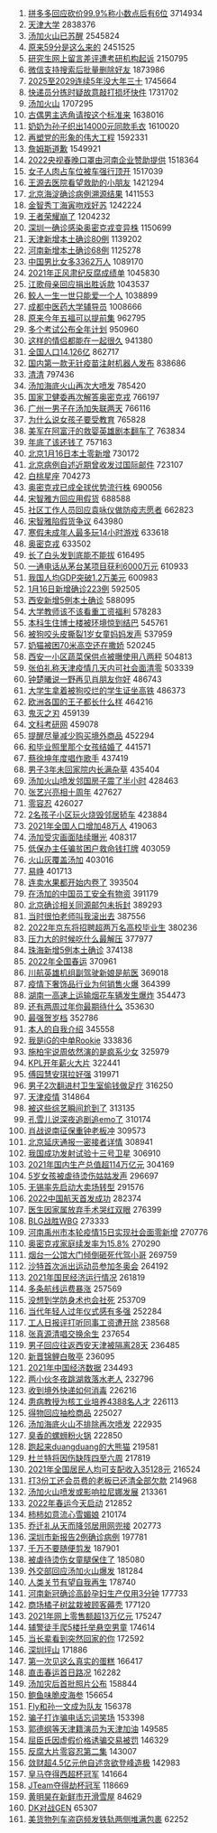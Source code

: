 1. [拼多多回应砍价99.9%称小数点后有6位](https://s.weibo.com//weibo?q=%23%E6%8B%BC%E5%A4%9A%E5%A4%9A%E5%9B%9E%E5%BA%94%E7%A0%8D%E4%BB%B799.9%25%E7%A7%B0%E5%B0%8F%E6%95%B0%E7%82%B9%E5%90%8E%E6%9C%896%E4%BD%8D%23&Refer=top) 3714934
2. [天津大学](https://s.weibo.com//weibo?q=%E5%A4%A9%E6%B4%A5%E5%A4%A7%E5%AD%A6&Refer=top) 2838376
3. [汤加火山已苏醒](https://s.weibo.com//weibo?q=%23%E6%B1%A4%E5%8A%A0%E7%81%AB%E5%B1%B1%E5%B7%B2%E8%8B%8F%E9%86%92%23&Refer=top) 2545824
4. [原来59分是这么来的](https://s.weibo.com//weibo?q=%23%E5%8E%9F%E6%9D%A559%E5%88%86%E6%98%AF%E8%BF%99%E4%B9%88%E6%9D%A5%E7%9A%84%23&Refer=top) 2451525
5. [研究生网上留言差评遭考研机构起诉](https://s.weibo.com//weibo?q=%23%E7%A0%94%E7%A9%B6%E7%94%9F%E7%BD%91%E4%B8%8A%E7%95%99%E8%A8%80%E5%B7%AE%E8%AF%84%E9%81%AD%E8%80%83%E7%A0%94%E6%9C%BA%E6%9E%84%E8%B5%B7%E8%AF%89%23&Refer=top) 2150795
6. [微信支持搜索后批量删除好友](https://s.weibo.com//weibo?q=%23%E5%BE%AE%E4%BF%A1%E6%94%AF%E6%8C%81%E6%90%9C%E7%B4%A2%E5%90%8E%E6%89%B9%E9%87%8F%E5%88%A0%E9%99%A4%E5%A5%BD%E5%8F%8B%23&Refer=top) 1873986
7. [2025至2029连续5年没大年三十](https://s.weibo.com//weibo?q=%232025%E8%87%B32029%E8%BF%9E%E7%BB%AD5%E5%B9%B4%E6%B2%A1%E5%A4%A7%E5%B9%B4%E4%B8%89%E5%8D%81%23&Refer=top) 1745664
8. [快递员分拣时疑故意敲打损坏快件](https://s.weibo.com//weibo?q=%23%E5%BF%AB%E9%80%92%E5%91%98%E5%88%86%E6%8B%A3%E6%97%B6%E7%96%91%E6%95%85%E6%84%8F%E6%95%B2%E6%89%93%E6%8D%9F%E5%9D%8F%E5%BF%AB%E4%BB%B6%23&Refer=top) 1731702
9. [汤加火山](https://s.weibo.com//weibo?q=%E6%B1%A4%E5%8A%A0%E7%81%AB%E5%B1%B1&Refer=top) 1707295
10. [古偶男主选角请按这个标准来](https://s.weibo.com//weibo?q=%23%E5%8F%A4%E5%81%B6%E7%94%B7%E4%B8%BB%E9%80%89%E8%A7%92%E8%AF%B7%E6%8C%89%E8%BF%99%E4%B8%AA%E6%A0%87%E5%87%86%E6%9D%A5%23&Refer=top) 1638016
11. [奶奶为孙子织出14000元同款毛衣](https://s.weibo.com//weibo?q=%23%E5%A5%B6%E5%A5%B6%E4%B8%BA%E5%AD%99%E5%AD%90%E7%BB%87%E5%87%BA14000%E5%85%83%E5%90%8C%E6%AC%BE%E6%AF%9B%E8%A1%A3%23&Refer=top) 1610020
12. [再塑党的形象的伟大工程](https://s.weibo.com//weibo?q=%23%E5%86%8D%E5%A1%91%E5%85%9A%E7%9A%84%E5%BD%A2%E8%B1%A1%E7%9A%84%E4%BC%9F%E5%A4%A7%E5%B7%A5%E7%A8%8B%23&Refer=top) 1592331
13. [詹姆斯道歉](https://s.weibo.com//weibo?q=%23%E8%A9%B9%E5%A7%86%E6%96%AF%E9%81%93%E6%AD%89%23&Refer=top) 1549921
14. [2022央视春晚口罩由河南企业赞助提供](https://s.weibo.com//weibo?q=%232022%E5%A4%AE%E8%A7%86%E6%98%A5%E6%99%9A%E5%8F%A3%E7%BD%A9%E7%94%B1%E6%B2%B3%E5%8D%97%E4%BC%81%E4%B8%9A%E8%B5%9E%E5%8A%A9%E6%8F%90%E4%BE%9B%23&Refer=top) 1518364
15. [女子人肉占车位被车强行顶开](https://s.weibo.com//weibo?q=%23%E5%A5%B3%E5%AD%90%E4%BA%BA%E8%82%89%E5%8D%A0%E8%BD%A6%E4%BD%8D%E8%A2%AB%E8%BD%A6%E5%BC%BA%E8%A1%8C%E9%A1%B6%E5%BC%80%23&Refer=top) 1517039
16. [王源去医院看望救助的小朋友](https://s.weibo.com//weibo?q=%23%E7%8E%8B%E6%BA%90%E5%8E%BB%E5%8C%BB%E9%99%A2%E7%9C%8B%E6%9C%9B%E6%95%91%E5%8A%A9%E7%9A%84%E5%B0%8F%E6%9C%8B%E5%8F%8B%23&Refer=top) 1421294
17. [北京海淀确诊病例溯源结果](https://s.weibo.com//weibo?q=%23%E5%8C%97%E4%BA%AC%E6%B5%B7%E6%B7%80%E7%A1%AE%E8%AF%8A%E7%97%85%E4%BE%8B%E6%BA%AF%E6%BA%90%E7%BB%93%E6%9E%9C%23&Refer=top) 1411553
18. [金智秀丁海寅吻戏好苏](https://s.weibo.com//weibo?q=%E9%87%91%E6%99%BA%E7%A7%80%E4%B8%81%E6%B5%B7%E5%AF%85%E5%90%BB%E6%88%8F%E5%A5%BD%E8%8B%8F&Refer=top) 1242224
19. [王者荣耀崩了](https://s.weibo.com//weibo?q=%23%E7%8E%8B%E8%80%85%E8%8D%A3%E8%80%80%E5%B4%A9%E4%BA%86%23&Refer=top) 1204232
20. [深圳一确诊感染奥密克戎变异株](https://s.weibo.com//weibo?q=%23%E6%B7%B1%E5%9C%B3%E4%B8%80%E7%A1%AE%E8%AF%8A%E6%84%9F%E6%9F%93%E5%A5%A5%E5%AF%86%E5%85%8B%E6%88%8E%E5%8F%98%E5%BC%82%E6%A0%AA%23&Refer=top) 1150699
21. [天津新增本土确诊80例](https://s.weibo.com//weibo?q=%23%E5%A4%A9%E6%B4%A5%E6%96%B0%E5%A2%9E%E6%9C%AC%E5%9C%9F%E7%A1%AE%E8%AF%8A80%E4%BE%8B%23&Refer=top) 1139202
22. [河南新增本土确诊68例](https://s.weibo.com//weibo?q=%23%E6%B2%B3%E5%8D%97%E6%96%B0%E5%A2%9E%E6%9C%AC%E5%9C%9F%E7%A1%AE%E8%AF%8A68%E4%BE%8B%23&Refer=top) 1125278
23. [中国男比女多3362万人](https://s.weibo.com//weibo?q=%23%E4%B8%AD%E5%9B%BD%E7%94%B7%E6%AF%94%E5%A5%B3%E5%A4%9A3362%E4%B8%87%E4%BA%BA%23&Refer=top) 1089170
24. [2021年正风肃纪反腐成绩单](https://s.weibo.com//weibo?q=%232021%E5%B9%B4%E6%AD%A3%E9%A3%8E%E8%82%83%E7%BA%AA%E5%8F%8D%E8%85%90%E6%88%90%E7%BB%A9%E5%8D%95%23&Refer=top) 1045830
25. [江歌母亲回应捐出胜诉款](https://s.weibo.com//weibo?q=%23%E6%B1%9F%E6%AD%8C%E6%AF%8D%E4%BA%B2%E5%9B%9E%E5%BA%94%E6%8D%90%E5%87%BA%E8%83%9C%E8%AF%89%E6%AC%BE%23&Refer=top) 1043537
26. [鲛人一生一世只能爱一个人](https://s.weibo.com//weibo?q=%23%E9%B2%9B%E4%BA%BA%E4%B8%80%E7%94%9F%E4%B8%80%E4%B8%96%E5%8F%AA%E8%83%BD%E7%88%B1%E4%B8%80%E4%B8%AA%E4%BA%BA%23&Refer=top) 1038899
27. [成都中医药大学辅导员](https://s.weibo.com//weibo?q=%E6%88%90%E9%83%BD%E4%B8%AD%E5%8C%BB%E8%8D%AF%E5%A4%A7%E5%AD%A6%E8%BE%85%E5%AF%BC%E5%91%98&Refer=top) 1008666
28. [原来今年五福可以提前集](https://s.weibo.com//weibo?q=%23%E5%8E%9F%E6%9D%A5%E4%BB%8A%E5%B9%B4%E4%BA%94%E7%A6%8F%E5%8F%AF%E4%BB%A5%E6%8F%90%E5%89%8D%E9%9B%86%23&Refer=top) 962795
29. [多个考试公布全年计划](https://s.weibo.com//weibo?q=%23%E5%A4%9A%E4%B8%AA%E8%80%83%E8%AF%95%E5%85%AC%E5%B8%83%E5%85%A8%E5%B9%B4%E8%AE%A1%E5%88%92%23&Refer=top) 950960
30. [这样的情侣都能在一起很久](https://s.weibo.com//weibo?q=%23%E8%BF%99%E6%A0%B7%E7%9A%84%E6%83%85%E4%BE%A3%E9%83%BD%E8%83%BD%E5%9C%A8%E4%B8%80%E8%B5%B7%E5%BE%88%E4%B9%85%23&Refer=top) 941380
31. [全国人口14.126亿](https://s.weibo.com//weibo?q=%23%E5%85%A8%E5%9B%BD%E4%BA%BA%E5%8F%A314.126%E4%BA%BF%23&Refer=top) 862717
32. [国内第一款无针疫苗注射机器人发布](https://s.weibo.com//weibo?q=%23%E5%9B%BD%E5%86%85%E7%AC%AC%E4%B8%80%E6%AC%BE%E6%97%A0%E9%92%88%E7%96%AB%E8%8B%97%E6%B3%A8%E5%B0%84%E6%9C%BA%E5%99%A8%E4%BA%BA%E5%8F%91%E5%B8%83%23&Refer=top) 838686
33. [清清](https://s.weibo.com//weibo?q=%E6%B8%85%E6%B8%85&Refer=top) 797436
34. [汤加海底火山再次大喷发](https://s.weibo.com//weibo?q=%23%E6%B1%A4%E5%8A%A0%E6%B5%B7%E5%BA%95%E7%81%AB%E5%B1%B1%E5%86%8D%E6%AC%A1%E5%A4%A7%E5%96%B7%E5%8F%91%23&Refer=top) 785420
35. [国家卫健委再次解答奥密克戎](https://s.weibo.com//weibo?q=%23%E5%9B%BD%E5%AE%B6%E5%8D%AB%E5%81%A5%E5%A7%94%E5%86%8D%E6%AC%A1%E8%A7%A3%E7%AD%94%E5%A5%A5%E5%AF%86%E5%85%8B%E6%88%8E%23&Refer=top) 766197
36. [广州一男子在汤加失联两天](https://s.weibo.com//weibo?q=%23%E5%B9%BF%E5%B7%9E%E4%B8%80%E7%94%B7%E5%AD%90%E5%9C%A8%E6%B1%A4%E5%8A%A0%E5%A4%B1%E8%81%94%E4%B8%A4%E5%A4%A9%23&Refer=top) 766116
37. [为什么说女孩子要受教育](https://s.weibo.com//weibo?q=%23%E4%B8%BA%E4%BB%80%E4%B9%88%E8%AF%B4%E5%A5%B3%E5%AD%A9%E5%AD%90%E8%A6%81%E5%8F%97%E6%95%99%E8%82%B2%23&Refer=top) 765828
38. [美军在阿富汗的救婴英雄剧本翻车了](https://s.weibo.com//weibo?q=%23%E7%BE%8E%E5%86%9B%E5%9C%A8%E9%98%BF%E5%AF%8C%E6%B1%97%E7%9A%84%E6%95%91%E5%A9%B4%E8%8B%B1%E9%9B%84%E5%89%A7%E6%9C%AC%E7%BF%BB%E8%BD%A6%E4%BA%86%23&Refer=top) 763834
39. [年底了该还钱了](https://s.weibo.com//weibo?q=%E5%B9%B4%E5%BA%95%E4%BA%86%E8%AF%A5%E8%BF%98%E9%92%B1%E4%BA%86&Refer=top) 757163
40. [北京1月16日本土零新增](https://s.weibo.com//weibo?q=%23%E5%8C%97%E4%BA%AC1%E6%9C%8816%E6%97%A5%E6%9C%AC%E5%9C%9F%E9%9B%B6%E6%96%B0%E5%A2%9E%23&Refer=top) 730172
41. [北京病例自述近期曾收发过国际邮件](https://s.weibo.com//weibo?q=%23%E5%8C%97%E4%BA%AC%E7%97%85%E4%BE%8B%E8%87%AA%E8%BF%B0%E8%BF%91%E6%9C%9F%E6%9B%BE%E6%94%B6%E5%8F%91%E8%BF%87%E5%9B%BD%E9%99%85%E9%82%AE%E4%BB%B6%23&Refer=top) 723107
42. [白桃星座](https://s.weibo.com//weibo?q=%23%E7%99%BD%E6%A1%83%E6%98%9F%E5%BA%A7%23&Refer=top) 704273
43. [奥密克戎已成全球优势流行株](https://s.weibo.com//weibo?q=%23%E5%A5%A5%E5%AF%86%E5%85%8B%E6%88%8E%E5%B7%B2%E6%88%90%E5%85%A8%E7%90%83%E4%BC%98%E5%8A%BF%E6%B5%81%E8%A1%8C%E6%A0%AA%23&Refer=top) 690056
44. [宋智雅方回应用假货](https://s.weibo.com//weibo?q=%23%E5%AE%8B%E6%99%BA%E9%9B%85%E6%96%B9%E5%9B%9E%E5%BA%94%E7%94%A8%E5%81%87%E8%B4%A7%23&Refer=top) 688588
45. [社区工作人员回应袁咏仪做防疫志愿者](https://s.weibo.com//weibo?q=%23%E7%A4%BE%E5%8C%BA%E5%B7%A5%E4%BD%9C%E4%BA%BA%E5%91%98%E5%9B%9E%E5%BA%94%E8%A2%81%E5%92%8F%E4%BB%AA%E5%81%9A%E9%98%B2%E7%96%AB%E5%BF%97%E6%84%BF%E8%80%85%23&Refer=top) 662823
46. [宋智雅陷假货争议](https://s.weibo.com//weibo?q=%23%E5%AE%8B%E6%99%BA%E9%9B%85%E9%99%B7%E5%81%87%E8%B4%A7%E4%BA%89%E8%AE%AE%23&Refer=top) 643980
47. [寒假未成年人最多玩14小时游戏](https://s.weibo.com//weibo?q=%23%E5%AF%92%E5%81%87%E6%9C%AA%E6%88%90%E5%B9%B4%E4%BA%BA%E6%9C%80%E5%A4%9A%E7%8E%A914%E5%B0%8F%E6%97%B6%E6%B8%B8%E6%88%8F%23&Refer=top) 633618
48. [奥密克戎](https://s.weibo.com//weibo?q=%E5%A5%A5%E5%AF%86%E5%85%8B%E6%88%8E&Refer=top) 633502
49. [长了白头发到底能不能拔](https://s.weibo.com//weibo?q=%23%E9%95%BF%E4%BA%86%E7%99%BD%E5%A4%B4%E5%8F%91%E5%88%B0%E5%BA%95%E8%83%BD%E4%B8%8D%E8%83%BD%E6%8B%94%23&Refer=top) 616495
50. [一通电话从茅台某项目获利6000万元](https://s.weibo.com//weibo?q=%23%E4%B8%80%E9%80%9A%E7%94%B5%E8%AF%9D%E4%BB%8E%E8%8C%85%E5%8F%B0%E6%9F%90%E9%A1%B9%E7%9B%AE%E8%8E%B7%E5%88%A96000%E4%B8%87%E5%85%83%23&Refer=top) 610933
51. [我国人均GDP突破1.2万美元](https://s.weibo.com//weibo?q=%23%E6%88%91%E5%9B%BD%E4%BA%BA%E5%9D%87GDP%E7%AA%81%E7%A0%B41.2%E4%B8%87%E7%BE%8E%E5%85%83%23&Refer=top) 600983
52. [1月16日新增确诊223例](https://s.weibo.com//weibo?q=%231%E6%9C%8816%E6%97%A5%E6%96%B0%E5%A2%9E%E7%A1%AE%E8%AF%8A223%E4%BE%8B%23&Refer=top) 592505
53. [西安新增5例本土确诊](https://s.weibo.com//weibo?q=%23%E8%A5%BF%E5%AE%89%E6%96%B0%E5%A2%9E5%E4%BE%8B%E6%9C%AC%E5%9C%9F%E7%A1%AE%E8%AF%8A%23&Refer=top) 588095
54. [大学教师该不该看重工资福利](https://s.weibo.com//weibo?q=%23%E5%A4%A7%E5%AD%A6%E6%95%99%E5%B8%88%E8%AF%A5%E4%B8%8D%E8%AF%A5%E7%9C%8B%E9%87%8D%E5%B7%A5%E8%B5%84%E7%A6%8F%E5%88%A9%23&Refer=top) 578283
55. [本科生住博士楼被环境惊到结巴](https://s.weibo.com//weibo?q=%23%E6%9C%AC%E7%A7%91%E7%94%9F%E4%BD%8F%E5%8D%9A%E5%A3%AB%E6%A5%BC%E8%A2%AB%E7%8E%AF%E5%A2%83%E6%83%8A%E5%88%B0%E7%BB%93%E5%B7%B4%23&Refer=top) 545761
56. [被狗咬头皮撕裂1岁女童妈妈发声](https://s.weibo.com//weibo?q=%23%E8%A2%AB%E7%8B%97%E5%92%AC%E5%A4%B4%E7%9A%AE%E6%92%95%E8%A3%821%E5%B2%81%E5%A5%B3%E7%AB%A5%E5%A6%88%E5%A6%88%E5%8F%91%E5%A3%B0%23&Refer=top) 537959
57. [奶猫被困70米高空还在撒娇](https://s.weibo.com//weibo?q=%23%E5%A5%B6%E7%8C%AB%E8%A2%AB%E5%9B%B070%E7%B1%B3%E9%AB%98%E7%A9%BA%E8%BF%98%E5%9C%A8%E6%92%92%E5%A8%87%23&Refer=top) 520245
58. [西安一小区蔬菜保供点被曝使用八两秤](https://s.weibo.com//weibo?q=%23%E8%A5%BF%E5%AE%89%E4%B8%80%E5%B0%8F%E5%8C%BA%E8%94%AC%E8%8F%9C%E4%BF%9D%E4%BE%9B%E7%82%B9%E8%A2%AB%E6%9B%9D%E4%BD%BF%E7%94%A8%E5%85%AB%E4%B8%A4%E7%A7%A4%23&Refer=top) 504813
59. [张伯礼称天津疫情几天内可社会面清零](https://s.weibo.com//weibo?q=%23%E5%BC%A0%E4%BC%AF%E7%A4%BC%E7%A7%B0%E5%A4%A9%E6%B4%A5%E7%96%AB%E6%83%85%E5%87%A0%E5%A4%A9%E5%86%85%E5%8F%AF%E7%A4%BE%E4%BC%9A%E9%9D%A2%E6%B8%85%E9%9B%B6%23&Refer=top) 503339
60. [钟楚曦说一野再见肖朋友你好](https://s.weibo.com//weibo?q=%23%E9%92%9F%E6%A5%9A%E6%9B%A6%E8%AF%B4%E4%B8%80%E9%87%8E%E5%86%8D%E8%A7%81%E8%82%96%E6%9C%8B%E5%8F%8B%E4%BD%A0%E5%A5%BD%23&Refer=top) 486743
61. [大学生拿着被狗咬烂的学生证坐高铁](https://s.weibo.com//weibo?q=%23%E5%A4%A7%E5%AD%A6%E7%94%9F%E6%8B%BF%E7%9D%80%E8%A2%AB%E7%8B%97%E5%92%AC%E7%83%82%E7%9A%84%E5%AD%A6%E7%94%9F%E8%AF%81%E5%9D%90%E9%AB%98%E9%93%81%23&Refer=top) 486373
62. [欧洲各国的王子都长什么样](https://s.weibo.com//weibo?q=%E6%AC%A7%E6%B4%B2%E5%90%84%E5%9B%BD%E7%9A%84%E7%8E%8B%E5%AD%90%E9%83%BD%E9%95%BF%E4%BB%80%E4%B9%88%E6%A0%B7&Refer=top) 464216
63. [鬼灭之刃](https://s.weibo.com//weibo?q=%E9%AC%BC%E7%81%AD%E4%B9%8B%E5%88%83&Refer=top) 459139
64. [文科考研网](https://s.weibo.com//weibo?q=%E6%96%87%E7%A7%91%E8%80%83%E7%A0%94%E7%BD%91&Refer=top) 459078
65. [提醒尽量减少购买境外商品](https://s.weibo.com//weibo?q=%23%E6%8F%90%E9%86%92%E5%B0%BD%E9%87%8F%E5%87%8F%E5%B0%91%E8%B4%AD%E4%B9%B0%E5%A2%83%E5%A4%96%E5%95%86%E5%93%81%23&Refer=top) 452294
66. [和毕业照里那个女孩结婚了](https://s.weibo.com//weibo?q=%23%E5%92%8C%E6%AF%95%E4%B8%9A%E7%85%A7%E9%87%8C%E9%82%A3%E4%B8%AA%E5%A5%B3%E5%AD%A9%E7%BB%93%E5%A9%9A%E4%BA%86%23&Refer=top) 441571
67. [蔡徐坤年度唱作歌手](https://s.weibo.com//weibo?q=%23%E8%94%A1%E5%BE%90%E5%9D%A4%E5%B9%B4%E5%BA%A6%E5%94%B1%E4%BD%9C%E6%AD%8C%E6%89%8B%23&Refer=top) 437419
68. [男子3年未回家院内长满杂草](https://s.weibo.com//weibo?q=%23%E7%94%B7%E5%AD%903%E5%B9%B4%E6%9C%AA%E5%9B%9E%E5%AE%B6%E9%99%A2%E5%86%85%E9%95%BF%E6%BB%A1%E6%9D%82%E8%8D%89%23&Refer=top) 435404
69. [汤加火山喷发邻国房子震了半小时](https://s.weibo.com//weibo?q=%23%E6%B1%A4%E5%8A%A0%E7%81%AB%E5%B1%B1%E5%96%B7%E5%8F%91%E9%82%BB%E5%9B%BD%E6%88%BF%E5%AD%90%E9%9C%87%E4%BA%86%E5%8D%8A%E5%B0%8F%E6%97%B6%23&Refer=top) 428463
70. [张艺兴亮相十周年](https://s.weibo.com//weibo?q=%E5%BC%A0%E8%89%BA%E5%85%B4%E4%BA%AE%E7%9B%B8%E5%8D%81%E5%91%A8%E5%B9%B4&Refer=top) 427627
71. [零容忍](https://s.weibo.com//weibo?q=%E9%9B%B6%E5%AE%B9%E5%BF%8D&Refer=top) 426027
72. [2名孩子小区玩火烧毁邻居轿车](https://s.weibo.com//weibo?q=%232%E5%90%8D%E5%AD%A9%E5%AD%90%E5%B0%8F%E5%8C%BA%E7%8E%A9%E7%81%AB%E7%83%A7%E6%AF%81%E9%82%BB%E5%B1%85%E8%BD%BF%E8%BD%A6%23&Refer=top) 423884
73. [2021年全国人口增加48万人](https://s.weibo.com//weibo?q=%232021%E5%B9%B4%E5%85%A8%E5%9B%BD%E4%BA%BA%E5%8F%A3%E5%A2%9E%E5%8A%A048%E4%B8%87%E4%BA%BA%23&Refer=top) 419063
74. [汤加受灾画面陆续曝光](https://s.weibo.com//weibo?q=%23%E6%B1%A4%E5%8A%A0%E5%8F%97%E7%81%BE%E7%94%BB%E9%9D%A2%E9%99%86%E7%BB%AD%E6%9B%9D%E5%85%89%23&Refer=top) 408317
75. [低保办主任骗贫困户救命钱打牌](https://s.weibo.com//weibo?q=%23%E4%BD%8E%E4%BF%9D%E5%8A%9E%E4%B8%BB%E4%BB%BB%E9%AA%97%E8%B4%AB%E5%9B%B0%E6%88%B7%E6%95%91%E5%91%BD%E9%92%B1%E6%89%93%E7%89%8C%23&Refer=top) 403059
76. [火山灰覆盖汤加](https://s.weibo.com//weibo?q=%E7%81%AB%E5%B1%B1%E7%81%B0%E8%A6%86%E7%9B%96%E6%B1%A4%E5%8A%A0&Refer=top) 403016
77. [易峥](https://s.weibo.com//weibo?q=%E6%98%93%E5%B3%A5&Refer=top) 401713
78. [连卖水果都开始内卷了](https://s.weibo.com//weibo?q=%23%E8%BF%9E%E5%8D%96%E6%B0%B4%E6%9E%9C%E9%83%BD%E5%BC%80%E5%A7%8B%E5%86%85%E5%8D%B7%E4%BA%86%23&Refer=top) 393504
79. [在汤加的中国员工安全有物资](https://s.weibo.com//weibo?q=%23%E5%9C%A8%E6%B1%A4%E5%8A%A0%E7%9A%84%E4%B8%AD%E5%9B%BD%E5%91%98%E5%B7%A5%E5%AE%89%E5%85%A8%E6%9C%89%E7%89%A9%E8%B5%84%23&Refer=top) 391179
80. [北京确诊相关同源邮包未拆封](https://s.weibo.com//weibo?q=%23%E5%8C%97%E4%BA%AC%E7%A1%AE%E8%AF%8A%E7%9B%B8%E5%85%B3%E5%90%8C%E6%BA%90%E9%82%AE%E5%8C%85%E6%9C%AA%E6%8B%86%E5%B0%81%23&Refer=top) 389293
81. [当时很怕老师叫我滚出去](https://s.weibo.com//weibo?q=%23%E5%BD%93%E6%97%B6%E5%BE%88%E6%80%95%E8%80%81%E5%B8%88%E5%8F%AB%E6%88%91%E6%BB%9A%E5%87%BA%E5%8E%BB%23&Refer=top) 387556
82. [2022年京东将招聘超两万名高校毕业生](https://s.weibo.com//weibo?q=%232022%E5%B9%B4%E4%BA%AC%E4%B8%9C%E5%B0%86%E6%8B%9B%E8%81%98%E8%B6%85%E4%B8%A4%E4%B8%87%E5%90%8D%E9%AB%98%E6%A0%A1%E6%AF%95%E4%B8%9A%E7%94%9F%23&Refer=top) 380236
83. [压力大的时候吃什么最解压](https://s.weibo.com//weibo?q=%23%E5%8E%8B%E5%8A%9B%E5%A4%A7%E7%9A%84%E6%97%B6%E5%80%99%E5%90%83%E4%BB%80%E4%B9%88%E6%9C%80%E8%A7%A3%E5%8E%8B%23&Refer=top) 377977
84. [珠海新增5例本土确诊](https://s.weibo.com//weibo?q=%23%E7%8F%A0%E6%B5%B7%E6%96%B0%E5%A2%9E5%E4%BE%8B%E6%9C%AC%E5%9C%9F%E7%A1%AE%E8%AF%8A%23&Refer=top) 374138
85. [2022年全国春运](https://s.weibo.com//weibo?q=%232022%E5%B9%B4%E5%85%A8%E5%9B%BD%E6%98%A5%E8%BF%90%23&Refer=top) 370961
86. [川航英雄机组副驾驶新娘是航医](https://s.weibo.com//weibo?q=%23%E5%B7%9D%E8%88%AA%E8%8B%B1%E9%9B%84%E6%9C%BA%E7%BB%84%E5%89%AF%E9%A9%BE%E9%A9%B6%E6%96%B0%E5%A8%98%E6%98%AF%E8%88%AA%E5%8C%BB%23&Refer=top) 369018
87. [疫情下奢饰品行业为何销售火爆](https://s.weibo.com//weibo?q=%23%E7%96%AB%E6%83%85%E4%B8%8B%E5%A5%A2%E9%A5%B0%E5%93%81%E8%A1%8C%E4%B8%9A%E4%B8%BA%E4%BD%95%E9%94%80%E5%94%AE%E7%81%AB%E7%88%86%23&Refer=top) 364399
88. [湖南一高速上运输烟花车辆发生爆炸](https://s.weibo.com//weibo?q=%23%E6%B9%96%E5%8D%97%E4%B8%80%E9%AB%98%E9%80%9F%E4%B8%8A%E8%BF%90%E8%BE%93%E7%83%9F%E8%8A%B1%E8%BD%A6%E8%BE%86%E5%8F%91%E7%94%9F%E7%88%86%E7%82%B8%23&Refer=top) 354473
89. [还有两周过年你最期待什么](https://s.weibo.com//weibo?q=%23%E8%BF%98%E6%9C%89%E4%B8%A4%E5%91%A8%E8%BF%87%E5%B9%B4%E4%BD%A0%E6%9C%80%E6%9C%9F%E5%BE%85%E4%BB%80%E4%B9%88%23&Refer=top) 353630
90. [最强贺岁档](https://s.weibo.com//weibo?q=%E6%9C%80%E5%BC%BA%E8%B4%BA%E5%B2%81%E6%A1%A3&Refer=top) 352786
91. [本人的自我介绍](https://s.weibo.com//weibo?q=%E6%9C%AC%E4%BA%BA%E7%9A%84%E8%87%AA%E6%88%91%E4%BB%8B%E7%BB%8D&Refer=top) 345558
92. [我是iG的中单Rookie](https://s.weibo.com//weibo?q=%E6%88%91%E6%98%AFiG%E7%9A%84%E4%B8%AD%E5%8D%95Rookie&Refer=top) 333836
93. [施柏宇说周依然演的是疯系少女](https://s.weibo.com//weibo?q=%23%E6%96%BD%E6%9F%8F%E5%AE%87%E8%AF%B4%E5%91%A8%E4%BE%9D%E7%84%B6%E6%BC%94%E7%9A%84%E6%98%AF%E7%96%AF%E7%B3%BB%E5%B0%91%E5%A5%B3%23&Refer=top) 325979
94. [KPL开年薪火大片](https://s.weibo.com//weibo?q=%23KPL%E5%BC%80%E5%B9%B4%E8%96%AA%E7%81%AB%E5%A4%A7%E7%89%87%23&Refer=top) 322441
95. [傅园慧安琪拉好强](https://s.weibo.com//weibo?q=%23%E5%82%85%E5%9B%AD%E6%85%A7%E5%AE%89%E7%90%AA%E6%8B%89%E5%A5%BD%E5%BC%BA%23&Refer=top) 319971
96. [男子2次翻进村卫生室偷钱做足疗](https://s.weibo.com//weibo?q=%23%E7%94%B7%E5%AD%902%E6%AC%A1%E7%BF%BB%E8%BF%9B%E6%9D%91%E5%8D%AB%E7%94%9F%E5%AE%A4%E5%81%B7%E9%92%B1%E5%81%9A%E8%B6%B3%E7%96%97%23&Refer=top) 316250
97. [天津疫情](https://s.weibo.com//weibo?q=%23%E5%A4%A9%E6%B4%A5%E7%96%AB%E6%83%85%23&Refer=top) 314864
98. [被这些综艺瞬间尬到了](https://s.weibo.com//weibo?q=%23%E8%A2%AB%E8%BF%99%E4%BA%9B%E7%BB%BC%E8%89%BA%E7%9E%AC%E9%97%B4%E5%B0%AC%E5%88%B0%E4%BA%86%23&Refer=top) 313135
99. [孔雪儿说深夜追剧追emo了](https://s.weibo.com//weibo?q=%23%E5%AD%94%E9%9B%AA%E5%84%BF%E8%AF%B4%E6%B7%B1%E5%A4%9C%E8%BF%BD%E5%89%A7%E8%BF%BDemo%E4%BA%86%23&Refer=top) 310174
100. [肖战说南征保重钟老板冲](https://s.weibo.com//weibo?q=%23%E8%82%96%E6%88%98%E8%AF%B4%E5%8D%97%E5%BE%81%E4%BF%9D%E9%87%8D%E9%92%9F%E8%80%81%E6%9D%BF%E5%86%B2%23&Refer=top) 309573
101. [北京延庆通报一密接者详情](https://s.weibo.com//weibo?q=%23%E5%8C%97%E4%BA%AC%E5%BB%B6%E5%BA%86%E9%80%9A%E6%8A%A5%E4%B8%80%E5%AF%86%E6%8E%A5%E8%80%85%E8%AF%A6%E6%83%85%23&Refer=top) 308941
102. [我国成功发射试验十三号卫星](https://s.weibo.com//weibo?q=%23%E6%88%91%E5%9B%BD%E6%88%90%E5%8A%9F%E5%8F%91%E5%B0%84%E8%AF%95%E9%AA%8C%E5%8D%81%E4%B8%89%E5%8F%B7%E5%8D%AB%E6%98%9F%23&Refer=top) 306910
103. [2021年国内生产总值超114万亿元](https://s.weibo.com//weibo?q=%232021%E5%B9%B4%E5%9B%BD%E5%86%85%E7%94%9F%E4%BA%A7%E6%80%BB%E5%80%BC%E8%B6%85114%E4%B8%87%E4%BA%BF%E5%85%83%23&Refer=top) 304169
104. [5岁女孩被虐待烫伤姑姑发声](https://s.weibo.com//weibo?q=%235%E5%B2%81%E5%A5%B3%E5%AD%A9%E8%A2%AB%E8%99%90%E5%BE%85%E7%83%AB%E4%BC%A4%E5%A7%91%E5%A7%91%E5%8F%91%E5%A3%B0%23&Refer=top) 296697
105. [无锡率先启动大卖场转型](https://s.weibo.com//weibo?q=%23%E6%97%A0%E9%94%A1%E7%8E%87%E5%85%88%E5%90%AF%E5%8A%A8%E5%A4%A7%E5%8D%96%E5%9C%BA%E8%BD%AC%E5%9E%8B%23&Refer=top) 291576
106. [2022中国航天首发成功](https://s.weibo.com//weibo?q=%232022%E4%B8%AD%E5%9B%BD%E8%88%AA%E5%A4%A9%E9%A6%96%E5%8F%91%E6%88%90%E5%8A%9F%23&Refer=top) 282374
107. [医生因家属放弃手术哭红双眼](https://s.weibo.com//weibo?q=%23%E5%8C%BB%E7%94%9F%E5%9B%A0%E5%AE%B6%E5%B1%9E%E6%94%BE%E5%BC%83%E6%89%8B%E6%9C%AF%E5%93%AD%E7%BA%A2%E5%8F%8C%E7%9C%BC%23&Refer=top) 276399
108. [BLG战胜WBG](https://s.weibo.com//weibo?q=%23BLG%E6%88%98%E8%83%9CWBG%23&Refer=top) 273333
109. [河南禹州市本轮疫情15日实现社会面零新增](https://s.weibo.com//weibo?q=%23%E6%B2%B3%E5%8D%97%E7%A6%B9%E5%B7%9E%E5%B8%82%E6%9C%AC%E8%BD%AE%E7%96%AB%E6%83%8515%E6%97%A5%E5%AE%9E%E7%8E%B0%E7%A4%BE%E4%BC%9A%E9%9D%A2%E9%9B%B6%E6%96%B0%E5%A2%9E%23&Refer=top) 270776
110. [奥密克戎家庭续发率为15.8%](https://s.weibo.com//weibo?q=%23%E5%A5%A5%E5%AF%86%E5%85%8B%E6%88%8E%E5%AE%B6%E5%BA%AD%E7%BB%AD%E5%8F%91%E7%8E%87%E4%B8%BA15.8%25%23&Refer=top) 270290
111. [烟台一公馆大门倾倒砸死代驾小哥](https://s.weibo.com//weibo?q=%23%E7%83%9F%E5%8F%B0%E4%B8%80%E5%85%AC%E9%A6%86%E5%A4%A7%E9%97%A8%E5%80%BE%E5%80%92%E7%A0%B8%E6%AD%BB%E4%BB%A3%E9%A9%BE%E5%B0%8F%E5%93%A5%23&Refer=top) 269759
112. [沙特首次派出运动员参加冬奥会](https://s.weibo.com//weibo?q=%23%E6%B2%99%E7%89%B9%E9%A6%96%E6%AC%A1%E6%B4%BE%E5%87%BA%E8%BF%90%E5%8A%A8%E5%91%98%E5%8F%82%E5%8A%A0%E5%86%AC%E5%A5%A5%E4%BC%9A%23&Refer=top) 264192
113. [2021年国民经济运行情况](https://s.weibo.com//weibo?q=%232021%E5%B9%B4%E5%9B%BD%E6%B0%91%E7%BB%8F%E6%B5%8E%E8%BF%90%E8%A1%8C%E6%83%85%E5%86%B5%23&Refer=top) 261819
114. [多条航线运费暴涨](https://s.weibo.com//weibo?q=%23%E5%A4%9A%E6%9D%A1%E8%88%AA%E7%BA%BF%E8%BF%90%E8%B4%B9%E6%9A%B4%E6%B6%A8%23&Refer=top) 257569
115. [没想到学防身术也会社死](https://s.weibo.com//weibo?q=%23%E6%B2%A1%E6%83%B3%E5%88%B0%E5%AD%A6%E9%98%B2%E8%BA%AB%E6%9C%AF%E4%B9%9F%E4%BC%9A%E7%A4%BE%E6%AD%BB%23&Refer=top) 253709
116. [当代年轻人过年仪式感有多强](https://s.weibo.com//weibo?q=%23%E5%BD%93%E4%BB%A3%E5%B9%B4%E8%BD%BB%E4%BA%BA%E8%BF%87%E5%B9%B4%E4%BB%AA%E5%BC%8F%E6%84%9F%E6%9C%89%E5%A4%9A%E5%BC%BA%23&Refer=top) 252284
117. [工人日报评打听同事工资遭开除](https://s.weibo.com//weibo?q=%23%E5%B7%A5%E4%BA%BA%E6%97%A5%E6%8A%A5%E8%AF%84%E6%89%93%E5%90%AC%E5%90%8C%E4%BA%8B%E5%B7%A5%E8%B5%84%E9%81%AD%E5%BC%80%E9%99%A4%23&Refer=top) 238568
118. [张真源清唱交换余生](https://s.weibo.com//weibo?q=%23%E5%BC%A0%E7%9C%9F%E6%BA%90%E6%B8%85%E5%94%B1%E4%BA%A4%E6%8D%A2%E4%BD%99%E7%94%9F%23&Refer=top) 237654
119. [男子回应往返西安天津被隔离28天](https://s.weibo.com//weibo?q=%23%E7%94%B7%E5%AD%90%E5%9B%9E%E5%BA%94%E5%BE%80%E8%BF%94%E8%A5%BF%E5%AE%89%E5%A4%A9%E6%B4%A5%E8%A2%AB%E9%9A%94%E7%A6%BB28%E5%A4%A9%23&Refer=top) 236485
120. [新晋锦鲤白敬亭](https://s.weibo.com//weibo?q=%23%E6%96%B0%E6%99%8B%E9%94%A6%E9%B2%A4%E7%99%BD%E6%95%AC%E4%BA%AD%23&Refer=top) 236095
121. [2021年中国经济数据](https://s.weibo.com//weibo?q=%232021%E5%B9%B4%E4%B8%AD%E5%9B%BD%E7%BB%8F%E6%B5%8E%E6%95%B0%E6%8D%AE%23&Refer=top) 234493
122. [两小伙冬夜跳湖救落水老人](https://s.weibo.com//weibo?q=%23%E4%B8%A4%E5%B0%8F%E4%BC%99%E5%86%AC%E5%A4%9C%E8%B7%B3%E6%B9%96%E6%95%91%E8%90%BD%E6%B0%B4%E8%80%81%E4%BA%BA%23&Refer=top) 232796
123. [收到境外快递如何消毒](https://s.weibo.com//weibo?q=%23%E6%94%B6%E5%88%B0%E5%A2%83%E5%A4%96%E5%BF%AB%E9%80%92%E5%A6%82%E4%BD%95%E6%B6%88%E6%AF%92%23&Refer=top) 226216
124. [患病教授为核工业培养4388名人才](https://s.weibo.com//weibo?q=%23%E6%82%A3%E7%97%85%E6%95%99%E6%8E%88%E4%B8%BA%E6%A0%B8%E5%B7%A5%E4%B8%9A%E5%9F%B9%E5%85%BB4388%E5%90%8D%E4%BA%BA%E6%89%8D%23&Refer=top) 226113
125. [得物回应抽检商品](https://s.weibo.com//weibo?q=%23%E5%BE%97%E7%89%A9%E5%9B%9E%E5%BA%94%E6%8A%BD%E6%A3%80%E5%95%86%E5%93%81%23&Refer=top) 225027
126. [汤加海底火山不排除再次喷发](https://s.weibo.com//weibo?q=%23%E6%B1%A4%E5%8A%A0%E6%B5%B7%E5%BA%95%E7%81%AB%E5%B1%B1%E4%B8%8D%E6%8E%92%E9%99%A4%E5%86%8D%E6%AC%A1%E5%96%B7%E5%8F%91%23&Refer=top) 222935
127. [臭香的螺蛳粉火锅](https://s.weibo.com//weibo?q=%23%E8%87%AD%E9%A6%99%E7%9A%84%E8%9E%BA%E8%9B%B3%E7%B2%89%E7%81%AB%E9%94%85%23&Refer=top) 222850
128. [跑起来duangduang的大熊猫](https://s.weibo.com//weibo?q=%23%E8%B7%91%E8%B5%B7%E6%9D%A5duangduang%E7%9A%84%E5%A4%A7%E7%86%8A%E7%8C%AB%23&Refer=top) 219581
129. [杜兰特将因伤缺阵四至六周](https://s.weibo.com//weibo?q=%23%E6%9D%9C%E5%85%B0%E7%89%B9%E5%B0%86%E5%9B%A0%E4%BC%A4%E7%BC%BA%E9%98%B5%E5%9B%9B%E8%87%B3%E5%85%AD%E5%91%A8%23&Refer=top) 217819
130. [2021年全国居民人均可支配收入35128元](https://s.weibo.com//weibo?q=%232021%E5%B9%B4%E5%85%A8%E5%9B%BD%E5%B1%85%E6%B0%91%E4%BA%BA%E5%9D%87%E5%8F%AF%E6%94%AF%E9%85%8D%E6%94%B6%E5%85%A535128%E5%85%83%23&Refer=top) 216524
131. [打3份工还会员费的老板已还清全部欠款](https://s.weibo.com//weibo?q=%23%E6%89%933%E4%BB%BD%E5%B7%A5%E8%BF%98%E4%BC%9A%E5%91%98%E8%B4%B9%E7%9A%84%E8%80%81%E6%9D%BF%E5%B7%B2%E8%BF%98%E6%B8%85%E5%85%A8%E9%83%A8%E6%AC%A0%E6%AC%BE%23&Refer=top) 214968
132. [汤加火山喷发或影响拉尼娜发展](https://s.weibo.com//weibo?q=%23%E6%B1%A4%E5%8A%A0%E7%81%AB%E5%B1%B1%E5%96%B7%E5%8F%91%E6%88%96%E5%BD%B1%E5%93%8D%E6%8B%89%E5%B0%BC%E5%A8%9C%E5%8F%91%E5%B1%95%23&Refer=top) 213361
133. [2022年春运今天启动](https://s.weibo.com//weibo?q=%232022%E5%B9%B4%E6%98%A5%E8%BF%90%E4%BB%8A%E5%A4%A9%E5%90%AF%E5%8A%A8%23&Refer=top) 212852
134. [柿柿如意流心雪媚娘](https://s.weibo.com//weibo?q=%23%E6%9F%BF%E6%9F%BF%E5%A6%82%E6%84%8F%E6%B5%81%E5%BF%83%E9%9B%AA%E5%AA%9A%E5%A8%98%23&Refer=top) 210174
135. [乔迁礼从天而降邻居用网兜接](https://s.weibo.com//weibo?q=%23%E4%B9%94%E8%BF%81%E7%A4%BC%E4%BB%8E%E5%A4%A9%E8%80%8C%E9%99%8D%E9%82%BB%E5%B1%85%E7%94%A8%E7%BD%91%E5%85%9C%E6%8E%A5%23&Refer=top) 202773
136. [深圳市新报告2例确诊病例](https://s.weibo.com//weibo?q=%23%E6%B7%B1%E5%9C%B3%E5%B8%82%E6%96%B0%E6%8A%A5%E5%91%8A2%E4%BE%8B%E7%A1%AE%E8%AF%8A%E7%97%85%E4%BE%8B%23&Refer=top) 197781
137. [千万不要随便剪发](https://s.weibo.com//weibo?q=%23%E5%8D%83%E4%B8%87%E4%B8%8D%E8%A6%81%E9%9A%8F%E4%BE%BF%E5%89%AA%E5%8F%91%23&Refer=top) 187901
138. [被虐待烫伤女童腿保住了](https://s.weibo.com//weibo?q=%23%E8%A2%AB%E8%99%90%E5%BE%85%E7%83%AB%E4%BC%A4%E5%A5%B3%E7%AB%A5%E8%85%BF%E4%BF%9D%E4%BD%8F%E4%BA%86%23&Refer=top) 185080
139. [外交部回应汤加火山爆发](https://s.weibo.com//weibo?q=%23%E5%A4%96%E4%BA%A4%E9%83%A8%E5%9B%9E%E5%BA%94%E6%B1%A4%E5%8A%A0%E7%81%AB%E5%B1%B1%E7%88%86%E5%8F%91%23&Refer=top) 181284
140. [人类关节有望自我再生](https://s.weibo.com//weibo?q=%23%E4%BA%BA%E7%B1%BB%E5%85%B3%E8%8A%82%E6%9C%89%E6%9C%9B%E8%87%AA%E6%88%91%E5%86%8D%E7%94%9F%23&Refer=top) 178740
141. [河南新冠确诊高龄孕妇生产仅用3分钟](https://s.weibo.com//weibo?q=%23%E6%B2%B3%E5%8D%97%E6%96%B0%E5%86%A0%E7%A1%AE%E8%AF%8A%E9%AB%98%E9%BE%84%E5%AD%95%E5%A6%87%E7%94%9F%E4%BA%A7%E4%BB%85%E7%94%A83%E5%88%86%E9%92%9F%23&Refer=top) 177733
142. [商场橘子树盆栽被顾客薅秃](https://s.weibo.com//weibo?q=%23%E5%95%86%E5%9C%BA%E6%A9%98%E5%AD%90%E6%A0%91%E7%9B%86%E6%A0%BD%E8%A2%AB%E9%A1%BE%E5%AE%A2%E8%96%85%E7%A7%83%23&Refer=top) 177120
143. [2021年网上零售额超13万亿元](https://s.weibo.com//weibo?q=%232021%E5%B9%B4%E7%BD%91%E4%B8%8A%E9%9B%B6%E5%94%AE%E9%A2%9D%E8%B6%8513%E4%B8%87%E4%BA%BF%E5%85%83%23&Refer=top) 175247
144. [辅警徒手爬5楼托举悬空男童](https://s.weibo.com//weibo?q=%23%E8%BE%85%E8%AD%A6%E5%BE%92%E6%89%8B%E7%88%AC5%E6%A5%BC%E6%89%98%E4%B8%BE%E6%82%AC%E7%A9%BA%E7%94%B7%E7%AB%A5%23&Refer=top) 174614
145. [当长辈看到突然回家的你](https://s.weibo.com//weibo?q=%23%E5%BD%93%E9%95%BF%E8%BE%88%E7%9C%8B%E5%88%B0%E7%AA%81%E7%84%B6%E5%9B%9E%E5%AE%B6%E7%9A%84%E4%BD%A0%23&Refer=top) 172592
146. [深圳坪山](https://s.weibo.com//weibo?q=%23%E6%B7%B1%E5%9C%B3%E5%9D%AA%E5%B1%B1%23&Refer=top) 171886
147. [第一次见这么真实的蛋糕](https://s.weibo.com//weibo?q=%23%E7%AC%AC%E4%B8%80%E6%AC%A1%E8%A7%81%E8%BF%99%E4%B9%88%E7%9C%9F%E5%AE%9E%E7%9A%84%E8%9B%8B%E7%B3%95%23&Refer=top) 166417
148. [直击春运首日路况](https://s.weibo.com//weibo?q=%23%E7%9B%B4%E5%87%BB%E6%98%A5%E8%BF%90%E9%A6%96%E6%97%A5%E8%B7%AF%E5%86%B5%23&Refer=top) 162282
149. [汤加灾后首批照片公布](https://s.weibo.com//weibo?q=%23%E6%B1%A4%E5%8A%A0%E7%81%BE%E5%90%8E%E9%A6%96%E6%89%B9%E7%85%A7%E7%89%87%E5%85%AC%E5%B8%83%23&Refer=top) 158844
150. [鲍鱼味脆皮海参](https://s.weibo.com//weibo?q=%E9%B2%8D%E9%B1%BC%E5%91%B3%E8%84%86%E7%9A%AE%E6%B5%B7%E5%8F%82&Refer=top) 156654
151. [Fly和孙一文成为队友](https://s.weibo.com//weibo?q=%23Fly%E5%92%8C%E5%AD%99%E4%B8%80%E6%96%87%E6%88%90%E4%B8%BA%E9%98%9F%E5%8F%8B%23&Refer=top) 156378
152. [骗子打诈骗电话忘词笑场](https://s.weibo.com//weibo?q=%23%E9%AA%97%E5%AD%90%E6%89%93%E8%AF%88%E9%AA%97%E7%94%B5%E8%AF%9D%E5%BF%98%E8%AF%8D%E7%AC%91%E5%9C%BA%23&Refer=top) 153398
153. [郭德纲等天津籍演员为天津加油](https://s.weibo.com//weibo?q=%23%E9%83%AD%E5%BE%B7%E7%BA%B2%E7%AD%89%E5%A4%A9%E6%B4%A5%E7%B1%8D%E6%BC%94%E5%91%98%E4%B8%BA%E5%A4%A9%E6%B4%A5%E5%8A%A0%E6%B2%B9%23&Refer=top) 149585
154. [屈臣氏因虚假价格诱骗交易被罚](https://s.weibo.com//weibo?q=%23%E5%B1%88%E8%87%A3%E6%B0%8F%E5%9B%A0%E8%99%9A%E5%81%87%E4%BB%B7%E6%A0%BC%E8%AF%B1%E9%AA%97%E4%BA%A4%E6%98%93%E8%A2%AB%E7%BD%9A%23&Refer=top) 146329
155. [反腐大片零容忍第二集](https://s.weibo.com//weibo?q=%23%E5%8F%8D%E8%85%90%E5%A4%A7%E7%89%87%E9%9B%B6%E5%AE%B9%E5%BF%8D%E7%AC%AC%E4%BA%8C%E9%9B%86%23&Refer=top) 143007
156. [敛财超4.5亿元他自述贪欲登峰造极](https://s.weibo.com//weibo?q=%23%E6%95%9B%E8%B4%A2%E8%B6%854.5%E4%BA%BF%E5%85%83%E4%BB%96%E8%87%AA%E8%BF%B0%E8%B4%AA%E6%AC%B2%E7%99%BB%E5%B3%B0%E9%80%A0%E6%9E%81%23&Refer=top) 142983
157. [皇马夺得西超杯冠军](https://s.weibo.com//weibo?q=%23%E7%9A%87%E9%A9%AC%E5%A4%BA%E5%BE%97%E8%A5%BF%E8%B6%85%E6%9D%AF%E5%86%A0%E5%86%9B%23&Refer=top) 141664
158. [JTeam夺得劫杯冠军](https://s.weibo.com//weibo?q=%23JTeam%E5%A4%BA%E5%BE%97%E5%8A%AB%E6%9D%AF%E5%86%A0%E5%86%9B%23&Refer=top) 118669
159. [黄明昊在新鲜市开滑雪屋](https://s.weibo.com//weibo?q=%23%E9%BB%84%E6%98%8E%E6%98%8A%E5%9C%A8%E6%96%B0%E9%B2%9C%E5%B8%82%E5%BC%80%E6%BB%91%E9%9B%AA%E5%B1%8B%23&Refer=top) 84629
160. [DK对战GEN](https://s.weibo.com//weibo?q=%23DK%E5%AF%B9%E6%88%98GEN%23&Refer=top) 65307
161. [美货物列车盗窃频发铁轨两侧堆满包裹](https://s.weibo.com//weibo?q=%23%E7%BE%8E%E8%B4%A7%E7%89%A9%E5%88%97%E8%BD%A6%E7%9B%97%E7%AA%83%E9%A2%91%E5%8F%91%E9%93%81%E8%BD%A8%E4%B8%A4%E4%BE%A7%E5%A0%86%E6%BB%A1%E5%8C%85%E8%A3%B9%23&Refer=top) 62252
